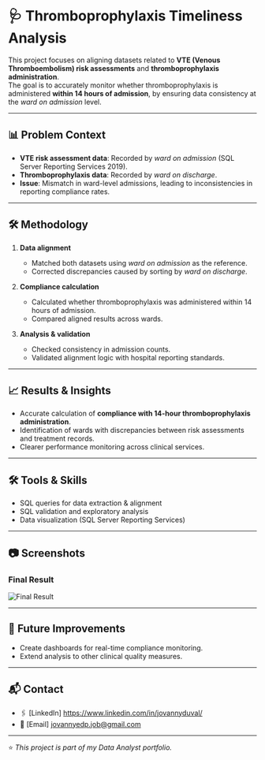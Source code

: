 # 🩺 Thromboprophylaxis Timeliness Analysis

This project focuses on aligning datasets related to **VTE (Venous Thromboembolism) risk assessments** and **thromboprophylaxis administration**.  
The goal is to accurately monitor whether thromboprophylaxis is administered **within 14 hours of admission**, by ensuring data consistency at the *ward on admission* level.

---

## 📊 Problem Context

- **VTE risk assessment data**: Recorded by *ward on admission* (SQL Server Reporting Services 2019).  
- **Thromboprophylaxis data**: Recorded by *ward on discharge*.  
- **Issue**: Mismatch in ward-level admissions, leading to inconsistencies in reporting compliance rates.  

---

## 🛠️ Methodology

1. **Data alignment**  
   - Matched both datasets using *ward on admission* as the reference.  
   - Corrected discrepancies caused by sorting by *ward on discharge*.  

2. **Compliance calculation**  
   - Calculated whether thromboprophylaxis was administered within 14 hours of admission.  
   - Compared aligned results across wards.  

3. **Analysis & validation**  
   - Checked consistency in admission counts.  
   - Validated alignment logic with hospital reporting standards.  

---

## 📈 Results & Insights

- Accurate calculation of **compliance with 14-hour thromboprophylaxis administration**.  
- Identification of wards with discrepancies between risk assessments and treatment records.  
- Clearer performance monitoring across clinical services.  

---

## 🛠️ Tools & Skills
 
- SQL queries for data extraction & alignment  
- SQL validation and exploratory analysis  
- Data visualization (SQL Server Reporting Services)  

---

## 📷 Screenshots
### Final Result
![Final Result](assets/SQLServerReportingServices.png)

---

## 🚀 Future Improvements
  
- Create dashboards for real-time compliance monitoring.  
- Extend analysis to other clinical quality measures.  

---

## 📬 Contact

- 🖇️ [LinkedIn] https://www.linkedin.com/in/jovannyduval/
- 📧 [Email] jovannyedp.job@gmail.com

---

⭐ *This project is part of my Data Analyst portfolio.*
